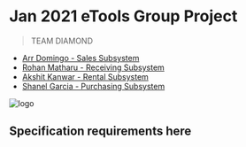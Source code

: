 # Jan 2021 eTools Group Project

> TEAM DIAMOND
- <a href="/ToolsRUsSolution/WebApp/SystemPages/Sales/">Arr Domingo - Sales Subsystem</a>
- <a href="/ToolsRUsSolution/WebApp/SystemPages/Receiving/">Rohan Matharu - Receiving Subsystem</a>
- <a href="/ToolsRUsSolution/WebApp/SystemPages/Rentals/">Akshit Kanwar - Rental Subsystem</a>
- <a href="/ToolsRUsSolution/WebApp/SystemPages/Purchasing/">Shanel Garcia - Purchasing Subsystem</a>

![logo](https://user-images.githubusercontent.com/60453441/112609158-cf987d00-8de0-11eb-9584-f5335d0ad2cf.png)

## Specification requirements here
